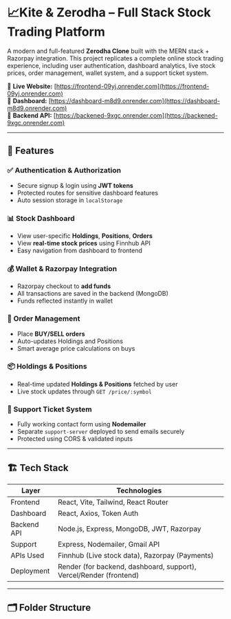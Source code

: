 # 📈Kite & Zerodha – Full Stack Stock Trading Platform

A modern and full-featured **Zerodha Clone** built with the MERN stack + Razorpay integration. This project replicates a complete online stock trading experience, including user authentication, dashboard analytics, live stock prices, order management, wallet system, and a support ticket system.

🚀 **Live Website:** [https://frontend-09yj.onrender.com](https://frontend-09yj.onrender.com)  
🔗 **Dashboard:** [https://dashboard-m8d9.onrender.com](https://dashboard-m8d9.onrender.com)  
🔧 **Backend API:** [https://backened-9xgc.onrender.com](https://backened-9xgc.onrender.com)  


---

## 🧠 Features

### ✅ Authentication & Authorization
- Secure signup & login using **JWT tokens**
- Protected routes for sensitive dashboard features
- Auto session storage in `localStorage`

### 📊 Stock Dashboard
- View user-specific **Holdings**, **Positions**, **Orders**
- View **real-time stock prices** using Finnhub API
- Easy navigation from dashboard to frontend

### 💰 Wallet & Razorpay Integration
- Razorpay checkout to **add funds**
- All transactions are saved in the backend (MongoDB)
- Funds reflected instantly in wallet

### 🛒 Order Management
- Place **BUY/SELL orders**
- Auto-updates Holdings and Positions
- Smart average price calculations on buys

### 📦 Holdings & Positions
- Real-time updated **Holdings & Positions** fetched by user
- Live stock updates through `GET /price/:symbol`

### 💬 Support Ticket System
- Fully working contact form using **Nodemailer**
- Separate `support-server` deployed to send emails securely
- Protected using CORS & validated inputs

---

## 🏗️ Tech Stack

| Layer        | Technologies |
|--------------|--------------|
| Frontend     | React, Vite, Tailwind, React Router |
| Dashboard    | React, Axios, Token Auth |
| Backend API  | Node.js, Express, MongoDB, JWT, Razorpay |
| Support      | Express, Nodemailer, Gmail API |
| APIs Used    | Finnhub (Live stock data), Razorpay (Payments) |
| Deployment   | Render (for backend, dashboard, support), Vercel/Render (frontend) |

---

## 🗂️ Folder Structure


